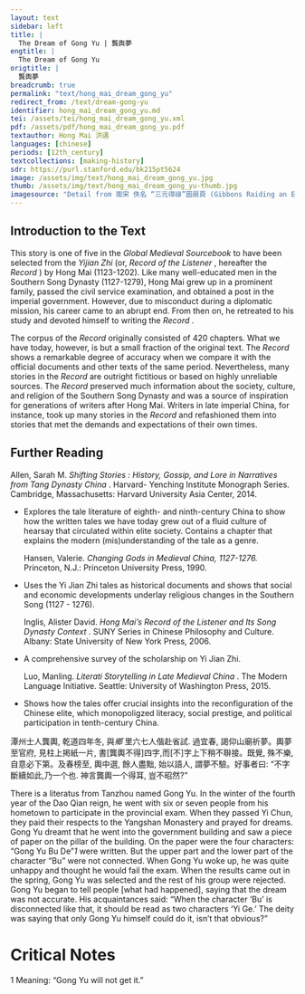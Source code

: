 ```yaml
---
layout: text
sidebar: left
title: |
  The Dream of Gong Yu | 龔輿夢
engtitle: |
  The Dream of Gong Yu
origtitle: |
  龔輿夢
breadcrumb: true
permalink: "text/hong_mai_dream_gong_yu"
redirect_from: /text/dream-gong-yu
identifier: hong_mai_dream_gong_yu.md
tei: /assets/tei/hong_mai_dream_gong_yu.xml
pdf: /assets/pdf/hong_mai_dream_gong_yu.pdf
textauthor: Hong Mai 洪邁
languages: [chinese]
periods: [12th_century]
textcollections: [making-history]
sdr: https://purl.stanford.edu/bk215pt5624
image: /assets/img/text/hong_mai_dream_gong_yu.jpg
thumb: /assets/img/text/hong_mai_dream_gong_yu-thumb.jpg
imagesource: "Detail from 南宋 佚名 “三元得祿”圖扇頁 (Gibbons Raiding an Egret’s Nest), Artist Unknown, late 12th century, Metropolitan Museum of Art, Accession Number: 13.100.104 [Public Domain]"
---
```

<h2>Introduction to the Text</h2>
<p>This story is one of five in the <i> Global Medieval Sourcebook </i> to have been selected from the <i> Yijian Zhi </i> (or, <i> Record of the Listener</i> , hereafter the <i> Record</i> ) by Hong Mai (1123-1202). Like many well-educated men in the Southern Song Dynasty (1127-1279), Hong Mai grew up in a prominent family, passed the civil service examination, and obtained a post in the imperial government. However, due to misconduct during a diplomatic mission, his career came to an abrupt end. From then on, he retreated to his study and devoted himself to writing the <i> Record</i> .</p>

<p>The corpus of the <i> Record </i> originally consisted of 420 chapters. What we have today, however, is but a small fraction of the original text. The <i> Record </i> shows a remarkable degree of accuracy when we compare it with the official documents and other texts of the same period. Nevertheless, many stories in the <i> Record </i> are outright fictitious or based on highly unreliable sources. The <i> Record </i> preserved much information about the society, culture, and religion of the Southern Song Dynasty and was a source of inspiration for generations of writers after Hong Mai. Writers in late imperial China, for instance, took up many stories in the <i> Record </i> and refashioned them into stories that met the demands and expectations of their own times.</p>
<h2>Further Reading</h2>
<p>Allen, Sarah M. <i> Shifting Stories : History, Gossip, and Lore in Narratives from Tang Dynasty China</i> . Harvard- Yenching Institute Monograph Series. Cambridge, Massachusetts: Harvard University Asia Center, 2014.</p>
<ul id="l1">
<li>
<p>Explores the tale literature of eighth- and ninth-century China to show how the written tales we have today grew out of a fluid culture of hearsay that circulated within elite society. Contains a chapter that explains the modern (mis)understanding of the tale as a genre.</p>
<p>Hansen, Valerie. <i> Changing Gods in Medieval China, 1127-1276. </i> Princeton, N.J.: Princeton University Press, 1990.</p>
</li>
<li>
<p>Uses the Yi Jian Zhi tales as historical documents and shows that social and economic developments underlay religious changes in the Southern Song (1127 - 1276).</p>
<p>Inglis, Alister David. <i> Hong Mai’s Record of the Listener and Its Song Dynasty Context</i> . SUNY Series in Chinese Philosophy and Culture. Albany: State University of New York Press, 2006.</p>
</li>
<li>
<p>A comprehensive survey of the scholarship on Yi Jian Zhi.</p>
<p>Luo, Manling. <i> Literati Storytelling in Late Medieval China</i> . The Modern Language Initiative. Seattle: University of Washington Press, 2015.</p>
</li>
<li>
<p>Shows how the tales offer crucial insights into the reconfiguration of the Chinese elite, which monopoligzed literacy, social prestige, and political participation in tenth-century China.</p>
</li>
</ul>
<p>潭州士人龔輿, 乾道四年冬, 與<em>鄉</em> 里六七人偕赴省試. 過宜春, 謁仰山廟祈夢。輿夢至官府, 見柱上掲紙一片, 書[龔輿不得]四字,而[不]字上下稍不聨接。既覺, 殊不樂, 自意必下第。及春榜至, 輿中選, 餘人盡黜, 始以語人, 謂夢不驗。好事者曰: “不字斷續如此,乃一个也. 神言龔輿一个得耳, 豈不昭然?”</p>

<p>There is a literatus from Tanzhou named Gong Yu. In the winter of the fourth year of the Dao Qian reign, he went with six or seven people from his hometown to participate in the provincial exam. When they passed Yi Chun, they paid their respects to the Yangshan Monastery and prayed for dreams. Gong Yu dreamt that he went into the government building and saw a piece of paper on the pillar of the building. On the paper were the four characters: “Gong Yu Bu De”<em>1</em> were written. But the upper part and the lower part of the character “Bu” were not connected. When Gong Yu woke up, he was quite unhappy and thought he would fail the exam. When the results came out in the spring, Gong Yu was selected and the rest of his group were rejected. Gong Yu began to tell people [what had happened], saying that the dream was not accurate. His acquaintances said: “When the character ‘Bu’ is disconnected like that, it should be read as two characters ‘Yi Ge.’ The deity was saying that only Gong Yu himself could do it, isn’t that obvious?”</p>

<h1>Critical Notes</h1>

<p>1 Meaning: “Gong Yu will not get it.”</p>
